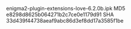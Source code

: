 enigma2-plugin-extensions-love-6.2.0b.ipk
MD5 e8298d8625b064271b2c7ce0e1179d91
SHA 33d439f44738aeaf9abc86d3ef8dd17a3585f1be

